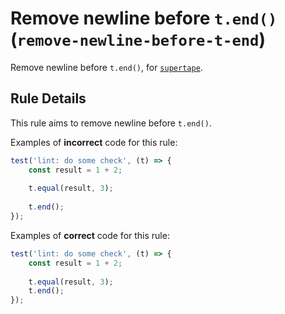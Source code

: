 # Remove newline before `t.end()` (`remove-newline-before-t-end`)

Remove newline before `t.end()`, for [`supertape`](https://github.com/coderaiser/supertape).

## Rule Details

This rule aims to remove newline before `t.end()`.

Examples of **incorrect** code for this rule:

```js
test('lint: do some check', (t) => {
    const result = 1 + 2;
    
    t.equal(result, 3);
    
    t.end();
});
```

Examples of **correct** code for this rule:

```js
test('lint: do some check', (t) => {
    const result = 1 + 2;
    
    t.equal(result, 3);
    t.end();
});
```
